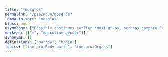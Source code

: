 ```yaml
---
title: "*mosgʰós"
permalink: "/pie/noun/mosgʰós"
lemma_to_sort: "mosgʰos"
klass: noun
etymology: ["Possibly continues earlier *most-gʰ-os, perhaps compare Sanskrit मस्तृहन् (mastṛhan, “brain”), Tocharian B mrestīwe (“marrow”), from *móst-r̥ ~ *mést-n̥s."]
markers: [["m", "masculine gender"]]
synonyms: []
definitions: ["marrow", "brain"]
topics: ["ine-pro:Body parts", "ine-pro:Organs"]
---
```

